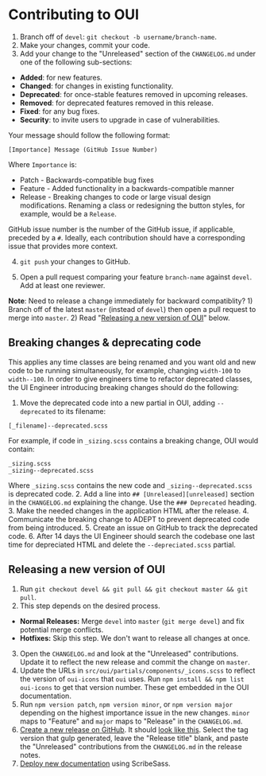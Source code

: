 # Contributing to OUI

1. Branch off of `devel`: `git checkout -b username/branch-name`.
2. Make your changes, commit your code.
3. Add your change to the "Unreleased" section of the `CHANGELOG.md` under one of the following sub-sections:
  * **Added**: for new features.
  * **Changed**: for changes in existing functionality.
  * **Deprecated**: for once-stable features removed in upcoming releases.
  * **Removed**: for deprecated features removed in this release.
  * **Fixed**: for any bug fixes.
  * **Security**: to invite users to upgrade in case of vulnerabilities.

  Your message should follow the following format:

  ```
  [Importance] Message (GitHub Issue Number)
  ```

  Where `Importance` is:

  * Patch - Backwards-compatible bug fixes
  * Feature - Added functionality in a backwards-compatible manner
  * Release - Breaking changes to code or large visual design modifications. Renaming a class or redesigning the button styles, for example, would be a `Release`.

  GitHub issue number is the number of the GitHub issue, if applicable, preceded by a `#`. Ideally, each contribution should have a corresponding issue that provides more context.

4. `git push` your changes to GitHub.

5. Open a pull request comparing your feature `branch-name` against `devel`. Add at least one reviewer.

**Note**: Need to release a change immediately for backward compatiblity? 1) Branch off of the latest `master` (instead of `devel`) then open a pull request to merge into `master`. 2) Read "[Releasing a new version of OUI](#releasing-a-new-version-of-oui)" below.

## Breaking changes & deprecating code

This applies any time classes are being renamed and you want old and new code to be running simultaneously, for example, changing `width-100` to `width--100`. In order to give engineers time to refactor deprecated classes, the UI Engineer introducing breaking changes should do the following:

1. Move the deprecated code into a new partial in OUI, adding `--deprecated` to its filename:

  ```
  [_filename]--deprecated.scss
  ```

  For example, if code in `_sizing.scss` contains a breaking change, OUI would contain:

  ```
  _sizing.scss
  _sizing--deprecated.scss
  ```

  Where `_sizing.scss` contains the new code and `_sizing--deprecated.scss` is deprecated code.
2. Add a line into `## [Unreleased][unreleased]` section in the `CHANGELOG.md` explaining the change. Use the `### Deprecated` heading.
3. Make the needed changes in the application HTML after the release.
4. Communicate the breaking change to ADEPT to prevent deprecated code from being introduced.
5. Create an issue on GitHub to track the deprecated code.
6. After 14 days the UI Engineer should search the codebase one last time for depreciated HTML and delete the `--depreciated.scss` partial.

## Releasing a new version of OUI

1. Run `git checkout devel && git pull && git checkout master && git pull`.
2. This step depends on the desired process.
  - **Normal Releases:** Merge `devel` into `master` (`git merge devel`) and fix potential merge conflicts.
  - **Hotfixes:** Skip this step. We don't want to release all changes at once.
3. Open the `CHANGELOG.md` and look at the "Unreleased" contributions. Update it to reflect the new release and commit the change on `master`.
4. Update the URLs in `src/oui/partials/components/_icons.scss` to reflect the version of `oui-icons` that `oui` uses. Run `npm install && npm list oui-icons` to get that version number. These get embedded in the OUI documentation.
5. Run `npm version patch`, `npm version minor`, or `npm version major` depending on the highest importance issue in the new changes. `minor` maps to "Feature" and `major` maps to "Release" in the `CHANGELOG.md`.
6. [Create a new release on GitHub](https://github.com/optimizely/oui/releases/new). It should [look like this](https://www.dropbox.com/s/1nln5ttbxfbacuv/Screenshot%202015-09-02%2011.31.21.png). Select
 the tag version that gulp generated, leave the "Release title" blank, and paste the "Unreleased" contributions from the `CHANGELOG.md` in the release notes. 
 7. [Deploy new documentation](https://github.com/optimizely/scribesass/blob/master/README.md) using ScribeSass.
